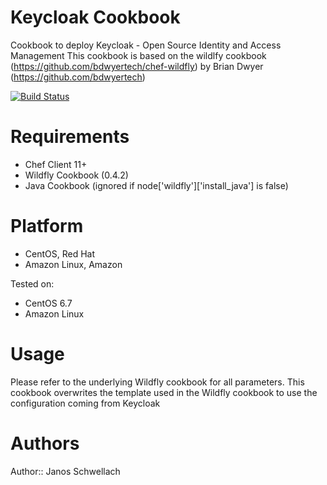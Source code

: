 # Keycloak Cookbook
Cookbook to deploy Keycloak - Open Source Identity and Access Management
This cookbook is based on the wildlfy cookbook (https://github.com/bdwyertech/chef-wildfly) by Brian Dwyer (https://github.com/bdwyertech)

[![Build Status](https://travis-ci.org/jschwellach/chef-keycloak.svg?branch=master)](https://travis-ci.org/jschwellach/chef-keycloak)

# Requirements
- Chef Client 11+
- Wildfly Cookbook (0.4.2)
- Java Cookbook (ignored if node['wildfly']['install_java'] is false)

# Platform
- CentOS, Red Hat
- Amazon Linux, Amazon

Tested on:
- CentOS 6.7
- Amazon Linux

# Usage
Please refer to the underlying Wildfly cookbook for all parameters. 
This cookbook overwrites the template used in the Wildfly cookbook to use the configuration coming from Keycloak


# Authors
Author:: Janos Schwellach
